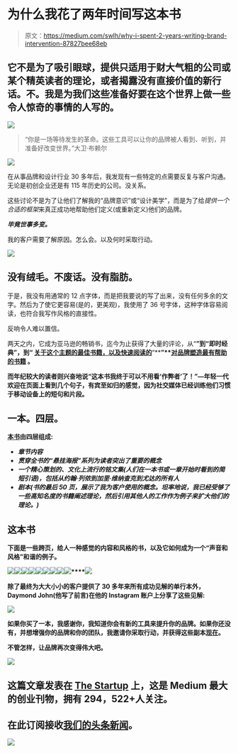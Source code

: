 # 为什么我花了两年时间写这本书

> 原文：<https://medium.com/swlh/why-i-spent-2-years-writing-brand-intervention-87827bee68eb>

## 它不是为了吸引眼球，提供只适用于财大气粗的公司或某个精英读者的理论，或者揭露没有直接价值的新行话。不。我是为我们这些准备好要在这个世界上做一些令人惊奇的事情的人写的。

![](img/afb73b55be30d681d9bf153c92e6c93b.png)

> “你是一场等待发生的革命。这些工具可以让你的品牌被人看到、听到，并准备好改变世界。”大卫·布赖尔

![](img/0335ec0ce0c679afa11f4ed626246b27.png)

在从事品牌和设计行业 30 多年后，我发现有一些特定的点需要反复与客户沟通。无论是初创企业还是有 115 年历史的公司。没关系。

这些讨论不是为了让他们了解我的“品牌意识”或“设计美学”，而是为了给*提供一个合适的框架*来真正成功地帮助他们定义(或重新定义)他们的品牌。

***毕竟世事多变。***

我的客户需要了解原因。怎么会。以及何时采取行动。

![](img/83439f888a9e1b6cc0e6b61d5d3bdc2d.png)

## 没有绒毛。不废话。没有脂肪。

于是，我没有用通常的 12 点字体，而是把我要说的写了出来，没有任何多余的文字。然后为了使它更容易(是的，更美观)，我使用了 36 号字体，这种字体容易阅读，也符合我写作风格的直接性。

反响令人难以置信。

两天之内，它成为亚马逊的畅销书，迄今为止获得了大量的评论，从“[](https://www.amazon.com/Brand-Intervention-Steps-Transform-Have/product-reviews/0999529706/ref=cm_cr_dp_d_ttl?ie=UTF8&reviewerType=all_reviews&sortBy=recent#RDUZD7Z7D3FUH)**”到“即时经典”，到“ [**关于这个主题的最佳书籍，以及快速阅读的**](https://www.amazon.com/Brand-Intervention-Steps-Transform-Have/product-reviews/0999529706/ref=cm_cr_dp_d_ttl?ie=UTF8&reviewerType=all_reviews&sortBy=recent#R1Q6SZPILSYWRR)**“****”**[**对品牌塑造最有帮助的书籍**](https://www.amazon.com/gp/customer-reviews/R1050ZBGTFUWSD/ref=cm_cr_dp_d_rvw_ttl?ie=UTF8&ASIN=0999529706) **。****

**而年纪较大的读者则兴奋地说“这本书我终于可以不用看‘作弊者’了！”—年轻一代欢迎在页面上看到几个句子，有宾至如归的感觉，因为社交媒体已经训练他们习惯于移动设备上的短句和片段。**

## **一本。四层。**

**[本书](http://a.co/35fs0LV)由四层组成:**

*   ***章节内容***
*   ***贯穿全书的“悬挂海报”系列为读者突出了重要的概念***
*   ***一个精心策划的、文化上流行的铭文集(人们在一本书或一章开始时看到的简短引语)，包括从约翰·列侬到加里·维纳查克到尤达的所有人***
*   ***剧本(书的最后 50 页，展示了我为客户使用的概念。坦率地说，我已经受够了一些高知名度的书籍阐述理论，然后引用其他人的工作作为例子来扩大他们的理论。)***

## **这本书**

**下面是一些跨页，给人一种感觉的内容和风格的书，以及它如何成为一个“声音和风格”和谐的例子。**

**![](img/7d09535e5905e8abc06f6bf5bdceb1fb.png)****![](img/ee81581023e1270a636e38919a1fe349.png)****![](img/a8b14eae414885df0f525c0799c2849a.png)****![](img/72203e5f5067ff6791610ea911b8b560.png)****![](img/9754fe32a3f531789a9027033bb5b928.png)****![](img/a02584a2ddbaba61e3d2f58a0c7e0455.png)****![](img/83c3bb8d6c7ce386d3cfa522e7ac91c2.png)****![](img/3e84b9e7312c9c98e8addd62c7455e6d.png)****![](img/34ae8d389c53f0842875672149e394e2.png)****![](img/4c4ddc77626304b519b225101a26d1ab.png)**

**除了最终为大大小小的客户提供了 30 多年来所有成功见解的单行本外，Daymond John(他写了前言)在他的 Instagram 账户上分享了这些见解:**

**![](img/352e5d5bd79cdcd83b5a762532aa8084.png)**

**如果你买了一本，我感谢你，我知道你会有新的工具来提升你的品牌。如果你还没有，并想增强你的品牌和你的团队，我邀请你采取行动，并获得这些副本[现在](http://a.co/35fs0LV)。**

**不管怎样，让品牌再次变得伟大吧。**

**![](img/731acf26f5d44fdc58d99a6388fe935d.png)**

## **这篇文章发表在 [The Startup](https://medium.com/swlh) 上，这是 Medium 最大的创业刊物，拥有 294，522+人关注。**

## **在此订阅接收[我们的头条新闻](http://growthsupply.com/the-startup-newsletter/)。**

**![](img/731acf26f5d44fdc58d99a6388fe935d.png)**